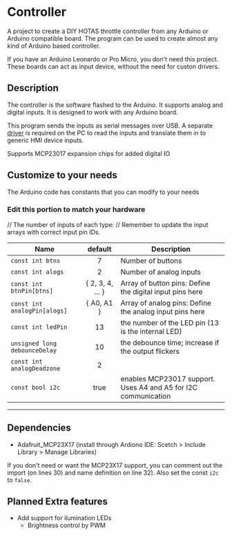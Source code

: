 # Controller

A project to create a DIY HOTAS throttle controller from any Arduino or Arduino compatible board. The program can be used to create almost any kind of Arduino based controller.

If you have an Arduino Leonardo or Pro Micro, you don't need this project. These boards can act as input device, without the need for custon drivers.

## Description

The controller is the software flashed to the Arduino. It supports analog and digital inputs. It is designed to work with any Arduino board.

This program sends the inputs as serial messages over USB. A separate [driver](https://github.com/JValtteri/diyduino-hotas/blob/main/driver/README.md) is required on the PC to read the inputs and translate them in to generic HMI device inputs.

Supports MCP23017 expansion chips for added digital IO

## Customize to your needs

The Arduino code has constants that you can modify to your needs

### Edit this portion to match your hardware

// The number of inputs of each type:
// Remember to update the input arrays with correct input pin IDs.

| Name | default | Description |
| -- | :--: | -- |
| `const int btns` | 7 | Number of buttons |
| `const int alogs` | 2 | Number of analog inputs |
| `const int btnPin[btns]` | { 2, 3, 4, ... } | Array of button pins: Define the digital input pins here |
| `const int analogPin[alogs]` | { A0, A1 } | Array of analog pins: Define the analog input pins here |
| `const int ledPin` | 13 | the number of the LED pin (13 is the internal LED) |
| `unsigned long debounceDelay` | 10 | the debounce time; increase if the output flickers |
| `const int analogDeadzone` | 2 |  |
| `const bool i2c` | true | enables MCP23017 support. Uses A4 and A5 for I2C communication |

---

## Dependencies

- Adafruit_MCP23X17 (install through Ardiono IDE: Scetch > Include Library > Manage Libraries)

If you don't need or want the MCP23X17 support, you can comment out the import (on lines 30) and name definition on line 32). Also set the const `i2c` to `false`.

## Planned Extra features
- Add support for ilumination LEDs
  - Brightness control by PWM
